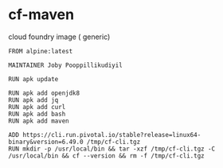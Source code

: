 # cf-maven
cloud foundry image ( generic) 

	FROM alpine:latest 
	
	MAINTAINER Joby Pooppillikudiyil
	
	RUN apk update 
	
	RUN apk add openjdk8
	RUN apk add jq
	RUN apk add curl
	RUN apk add bash
	RUN apk add maven 
	
	ADD https://cli.run.pivotal.io/stable?release=linux64-binary&version=6.49.0 /tmp/cf-cli.tgz
	RUN mkdir -p /usr/local/bin && tar -xzf /tmp/cf-cli.tgz -C /usr/local/bin && cf --version && rm -f /tmp/cf-cli.tgz

